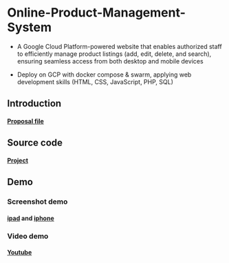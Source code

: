 # Online-Product-Management-System

- A Google Cloud Platform-powered website that enables authorized staff to efficiently manage product listings (add, edit, 
delete, and search), ensuring seamless access from both desktop and mobile devices 

- Deploy on GCP with docker compose & swarm, applying web development skills (HTML, CSS, JavaScript, PHP, SQL) 

## Introduction
#### [Proposal file](https://github.com/Ben-Wander/Online-Product-Management-System/blob/main/Proposal%20-%20Qinhuai%20Xu%2046037844.pdf)

## Source code
#### [Project](https://github.com/Ben-Wander/Online-Product-Management-System/tree/main/project)

## Demo
### Screenshot demo
#### [ipad](https://github.com/Ben-Wander/Online-Product-Management-System/tree/main/ipad) and [iphone](https://github.com/Ben-Wander/Online-Product-Management-System/tree/main/iphone)

### Video demo
#### [Youtube](https://www.youtube.com/watch?v=hP_Ea0LSwoY)
